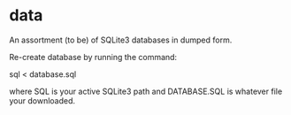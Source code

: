 # data
An assortment (to be) of SQLite3 databases in dumped form.

Re-create database by running the command:

sql < database.sql

where SQL is your active SQLite3 path
and DATABASE.SQL is whatever file your downloaded.

